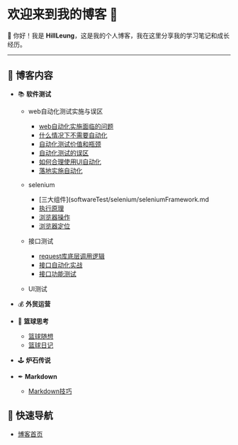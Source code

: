# 欢迎来到我的博客 🎉

👋 你好！我是 **HillLeung**，这是我的个人博客，我在这里分享我的学习笔记和成长经历。

---

## 🌟 博客内容  

- 📚 **软件测试**
    - web自动化测试实施与误区
        - [web自动化实施面临的问题](softwareTest/webAutomationTestImplementationAndMisunderstandings/ProblemsWithAutomatedTesting.md)
        - [什么情况下不需要自动化](softwareTest/webAutomationTestImplementationAndMisunderstandings/NoNeedForAutomated.md)
        - [自动化测试价值和瓶颈](softwareTest/webAutomationTestImplementationAndMisunderstandings/ValueAndBottlenecks.md)
        - [自动化测试的误区](softwareTest/webAutomationTestImplementationAndMisunderstandings/misUnderstanding.md)
        - [如何合理使用UI自动化](softwareTest/webAutomationTestImplementationAndMisunderstandings/uiAutomation.md)
        - [落地实施自动化](softwareTest/webAutomationTestImplementationAndMisunderstandings/implementAutomation.md)
    - selenium
        - [三大组件](softwareTest/selenium/seleniumFramework.md
        - [执行原理](softwareTest/selenium/howToWork.md)
        - [浏览器操作](softwareTest/selenium/browserOperation.md)
        - [浏览器定位](softwareTest/selenium/browsePositioning.md)
    - 接口测试
        - [request库底层调用逻辑](softwareTest/interfaceTest/requestLibrary.md)
        - [接口自动化实战](softwareTest/interfaceTest/interfaceAutomationPracti.md)
        - [接口功能测试](softwareTest/interfaceTest/interfaceFunctionTesting.md)

    - UI测试
     
- 💰 **外贸运营**
  
- 🏀 **篮球思考**
    - [篮球随想](basketBall/basketballThinking.md)
    - [篮球日记](basketBall/basketballDiary.md)
 
- 🕹  **炉石传说**
  
- ✒  **Markdown**
    - [Markdown技巧](markDown/markDownSkill.md)

## 🚀 快速导航
- [博客首页](https://lafari.github.io)

